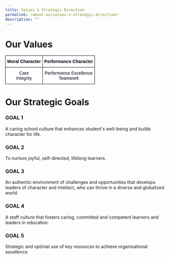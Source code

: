 ```yaml
---
title: Values & Strategic Direction
permalink: /about-us/values-n-strategic-direction/
description: ""
---
```

# Our Values

<style type="text/css">
.tg  {border-collapse:collapse;border-spacing:0;}
.tg td{border-color:black;border-style:solid;border-width:1px;font-family:Arial, sans-serif;font-size:14px;
  overflow:hidden;padding:10px 5px;word-break:normal;}
.tg th{border-color:black;border-style:solid;border-width:1px;font-family:Arial, sans-serif;font-size:14px;
  font-weight:normal;overflow:hidden;padding:10px 5px;word-break:normal;}
.tg .tg-y1tc{background-color:#FFF;color:#020014;font-weight:bold;text-align:center;vertical-align:middle}
.tg .tg-xue7{background-color:#FFF;color:#020014;text-align:center;vertical-align:middle}
</style>
<table class="tg">
<thead>
  <tr>
    <th colspan="2" class="tg-y1tc">Moral Character</th>
    <th colspan="2" class="tg-y1tc">Performance Character</th>
  </tr>
</thead>
<tbody>
  <tr>
    <td colspan="2" class="tg-xue7">Care<br>Integrity</td>
    <td colspan="2" class="tg-xue7">Performance Excellence<br>Teamwork</td>
  </tr>
</tbody>
</table>

# Our Strategic Goals     
### GOAL 1
A caring school culture that enhances student's well-being and builds character for life.

### GOAL 2
To nurture joyful, self-directed, lifelong learners.

### GOAL 3
An authentic environment of challenges and opportunities that develops leaders of character and intellect, who can thrive in a diverse and globalized world.

### GOAL 4

A staff culture that fosters caring, committed and competent learners and leaders in education.

### GOAL 5

Strategic and optimal use of key resources to achieve organisational excellence